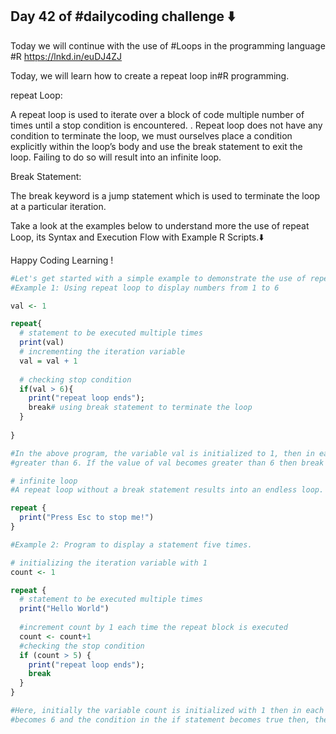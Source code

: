 ## Day 42 of #dailycoding challenge ⬇️

Today we will continue with the use of #Loops in the programming language #R https://lnkd.in/euDJ4ZJ

Today, we will learn how to create a repeat loop in#R programming.

repeat Loop:

A repeat loop is used to iterate over a block of code multiple number of times until a stop condition is encountered. . Repeat loop does not have any condition to terminate the loop, we must ourselves place a condition explicitly within the loop’s body and use the break statement to exit the loop. Failing to do so will result into an infinite loop.

Break Statement:

The break keyword is a jump statement which is used to terminate the loop at a particular iteration.

Take a look at the examples below to understand more the use of repeat Loop, its Syntax and Execution Flow with Example R Scripts.⬇️

Happy Coding Learning !

``` r
#Let's get started with a simple example to demonstrate the use of repeat loop 
#Example 1: Using repeat loop to display numbers from 1 to 6

val <- 1

repeat{
  # statement to be executed multiple times 
  print(val) 
  # incrementing the iteration variable 
  val = val + 1
  
  # checking stop condition 
  if(val > 6){
    print("repeat loop ends");
    break# using break statement to terminate the loop 
  }
  
} 

#In the above program, the variable val is initialized to 1, then in each iteration of the repeat loop the value of val is displayed and then it is incremented until it becomes 
#greater than 6. If the value of val becomes greater than 6 then break statement is used to terminate the loop.

# infinite loop
#A repeat loop without a break statement results into an endless loop.

repeat {
  print("Press Esc to stop me!")  
}

#Example 2: Program to display a statement five times.

# initializing the iteration variable with 1
count <- 1

repeat {
  # statement to be executed multiple times 
  print("Hello World")
  
  #increment count by 1 each time the repeat block is executed
  count <- count+1 
  #checking the stop condition
  if (count > 5) {
    print("repeat loop ends");
    break
  }
}

#Here, initially the variable count is initialized with 1 then in each iteration of the repeat loop after printing Hello World the value of count is incremented till count
#becomes 6 and the condition in the if statement becomes true then, the break statement is executed to terminate the repeat loop.
 ```
